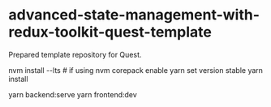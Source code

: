 # advanced-state-management-with-redux-toolkit-quest-template

Prepared template repository for Quest.


nvm install --lts  # if using nvm
corepack enable
yarn set version stable
yarn install


yarn backend:serve
yarn frontend:dev